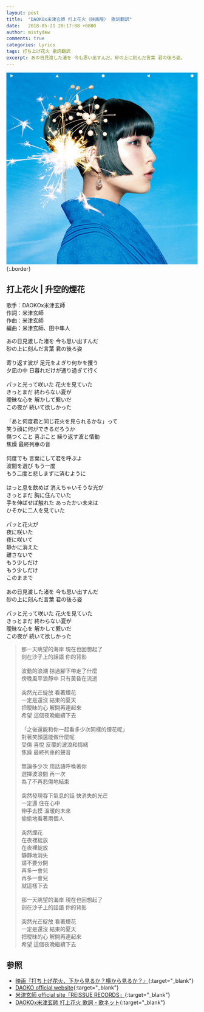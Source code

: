 ```yaml
---
layout: post
title:  "DAOKOx米津玄師 打上花火（映画版） 歌詞翻訳"
date:   2018-05-21 20:17:08 +0800
author: mistydew
comments: true
categories: Lyrics
tags: 打ち上げ花火 歌詞翻訳
excerpt: あの日見渡した渚を 今も思い出すんだ。砂の上に刻んだ言葉 君の後ろ姿。
---
```

![打上花火](/assets/images/cover/misc/打上花火.jpg){:.border}

## 打上花火 | 升空的煙花

歌手：DAOKOx米津玄師<br>
作詞：米津玄師<br>
作曲：米津玄師<br>
編曲：米津玄師、田中隼人

<div class="lyric-original">
<p>
あの日見渡した渚を 今も思い出すんだ<br>
砂の上に刻んだ言葉 君の後ろ姿<br>
<br>
寄り返す波が 足元をよぎり何かを攫う<br>
夕凪の中 日暮れだけが通り過ぎて行く<br>
<br>
パッと光って咲いた 花火を見ていた<br>
きっとまだ 終わらない夏が<br>
曖昧な心を 解かして繋いだ<br>
この夜が 続いて欲しかった<br>
<br>
「あと何度君と同じ花火を見られるかな」って<br>
笑う顔に何ができるだろうか<br>
傷つくこと 喜ぶこと 繰り返す波と情動<br>
焦燥 最終列車の音<br>
<br>
何度でも 言葉にして君を呼ぶよ<br>
波間を選び もう一度<br>
もう二度と悲しまずに済むように<br>
<br>
はっと息を飲めば 消えちゃいそうな光が<br>
きっとまだ 胸に住んでいた<br>
手を伸ばせば触れた あったかい未来は<br>
ひそかに二人を見ていた<br>
<br>
パッと花火が<br>
夜に咲いた<br>
夜に咲いて<br>
静かに消えた<br>
離さないで<br>
もう少しだけ<br>
もう少しだけ<br>
このままで<br>
<br>
あの日見渡した渚を 今も思い出すんだ<br>
砂の上に刻んだ言葉 君の後ろ姿<br>
<br>
パッと光って咲いた 花火を見ていた<br>
きっとまだ 終わらない夏が<br>
曖昧な心を 解かして繋いだ<br>
この夜が 続いて欲しかった
</p>
</div>

<div class="lyric-translation">
<blockquote>
那一天眺望的海岸 現在也回想起了<br>
刻在沙子上的話語 你的背影<br>
<br>
波動的浪潮 掠過腳下帶走了什麼<br>
傍晚風平浪靜中 只有黃昏在流逝<br>
<br>
突然光芒綻放 看著煙花<br>
一定是還沒 結束的夏天<br>
把曖昧的心 解開再連起來<br>
希望 這個夜晚繼續下去<br>
<br>
「之後還能和你一起看多少次同樣的煙花呢」<br>
對著笑顏還能做什麼呢<br>
受傷 喜悅 反覆的波浪和情緒<br>
焦躁 最終列車的聲音<br>
<br>
無論多少次 用話語呼喚著你<br>
選擇波浪間 再一次<br>
為了不再悲傷地結束<br>
<br>
突然發現吞下氣息的話 快消失的光芒<br>
一定還 住在心中<br>
伸手去摸 溫暖的未來<br>
偷偷地看著兩個人<br>
<br>
突然煙花<br>
在夜裡綻放<br>
在夜裡綻放<br>
靜靜地消失<br>
請不要分開<br>
再多一會兒<br>
再多一會兒<br>
就這樣下去<br>
<br>
那一天眺望的海岸 現在也回想起了<br>
刻在沙子上的話語 你的背影<br>
<br>
突然光芒綻放 看著煙花<br>
一定是還沒 結束的夏天<br>
把曖昧的心 解開再連起來<br>
希望 這個夜晚繼續下去
</blockquote>
</div>

## 参照

* [映画『打ち上げ花火、下から見るか？横から見るか？』](http://www.uchiagehanabi.jp){:target="_blank"}
* [DAOKO official website](http://daoko.jp){:target="_blank"}
* [米津玄師 official site「REISSUE RECORDS」](http://reissuerecords.net){:target="_blank"}
* [DAOKOx米津玄師 打上花火 歌詞 - 歌ネット](https://www.uta-net.com/song/234130){:target="_blank"}
